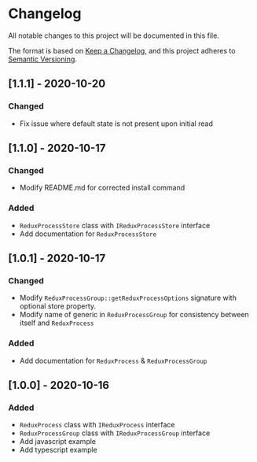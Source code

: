 # Changelog
All notable changes to this project will be documented in this file.

The format is based on [Keep a Changelog](https://keepachangelog.com/en/1.0.0/),
and this project adheres to [Semantic Versioning](https://semver.org/spec/v2.0.0.html).

## [1.1.1] - 2020-10-20
### Changed
- Fix issue where default state is not present upon initial read

## [1.1.0] - 2020-10-17
### Changed
- Modify README.md for corrected install command
### Added
- `ReduxProcessStore` class with `IReduxProcessStore` interface
- Add documentation for `ReduxProcessStore`

## [1.0.1] - 2020-10-17
### Changed
- Modify `ReduxProcessGroup::getReduxProcessOptions` signature with optional store property.
- Modify name of generic in `ReduxProcessGroup` for consistency between itself and `ReduxProcess`
### Added
- Add documentation for `ReduxProcess` & `ReduxProcessGroup`

## [1.0.0] - 2020-10-16
### Added
- `ReduxProcess` class with `IReduxProcess` interface
- `ReduxProcessGroup` class with `IReduxProcessGroup` interface
- Add javascript example
- Add typescript example
